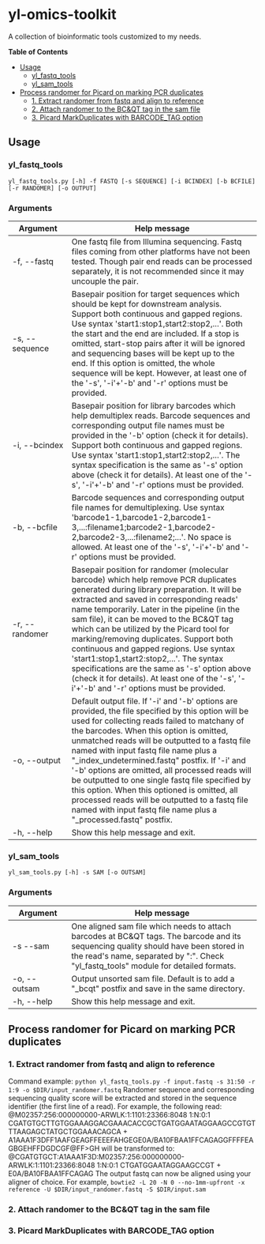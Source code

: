 # yl-omics-toolkit
A collection of bioinformatic tools customized to my needs.

**Table of Contents**
- [Usage](#user-content-usage)
  - [yl_fastq_tools](#user-content-yl_fastq_tools)
  - [yl_sam_tools](#user-content-yl_sam_tools)
- [Process randomer for Picard on marking PCR duplicates](#user-content-process-randomer-for-picard-on-marking-pcr-duplicates)
  - [1. Extract randomer from fastq and align to reference](#user-content-1-extract-randomer-from-fastq-and-align-to-reference)
  - [2. Attach randomer to the BC&QT tag in the sam file](#user-content-2-attach-randomer-to-the-bcqt-tag-in-the-sam-file)
  - [3. Picard MarkDuplicates with BARCODE_TAG option](#user-content-3-picard-markduplicates-with-barcode_tag-option)

## Usage
### yl_fastq_tools
`yl_fastq_tools.py [-h] -f FASTQ [-s SEQUENCE] [-i BCINDEX] [-b BCFILE] [-r RANDOMER] [-o OUTPUT]`
### Arguments
&nbsp;&nbsp;&nbsp;Argument&nbsp;&nbsp;&nbsp;|Help message
---|---
-f, --fastq|One fastq file from Illumina sequencing. Fastq files coming from other platforms have not been tested. Though pair end reads can be processed separately, it is not recommended since it may uncouple the pair.
-s, --sequence|Basepair position for target sequences which should be kept for downstream analysis. Support both continuous and gapped regions. Use syntax 'start1:stop1,start2:stop2,...'. Both the start and the end are included. If a stop is omitted, start-stop pairs after it will be ignored and sequencing bases will be kept up to the end. If this option is omitted, the whole sequence will be kept. However, at least one of the '-s', '-i'+'-b' and '-r' options must be provided.
-i, --bcindex|Basepair position for library barcodes which help demultiplex reads. Barcode sequences and corresponding output file names must be provided in the '-b' option (check it for details). Support both continuous and gapped regions. Use syntax 'start1:stop1,start2:stop2,...'. The syntax specification is the same as '-s' option above (check it for details). At least one of the '-s', '-i'+'-b' and '-r' options must be provided.
-b, --bcfile|Barcode sequences and corresponding output file names for demultiplexing. Use syntax 'barcode1-1,barcode1-2,barcode1-3,...:filename1;barcode2-1,barcode2-2,barcode2-3,...:filename2;...'. No space is allowed. At least one of the '-s', '-i'+'-b' and '-r' options must be provided.
-r, --randomer|Basepair position for randomer (molecular barcode) which help remove PCR duplicates generated during library preparation. It will be extracted and saved in corresponding reads' name temporarily. Later in the pipeline (in the sam file), it can be moved to the BC&QT tag which can be utilized by the Picard tool for marking/removing duplicates. Support both continuous and gapped regions. Use syntax 'start1:stop1,start2:stop2,...'. The syntax specifications are the same as '-s' option above (check it for details). At least one of the '-s', '-i'+'-b' and '-r' options must be provided.
-o, --output|Default output file. If '-i' and '-b' options are provided, the file specified by this option will be used for collecting reads failed to matchany of the barcodes. When this option is omitted, unmatched reads will be outputted to a fastq file named with input fastq file name plus a "_index_undetermined.fastq" postfix. If '-i' and '-b' options are omitted, all processed reads will be outputted to one single fastq file specified by this option. When this optioned is omitted, all processed reads will be outputted to a fastq file named with input fastq file name plus a "_processed.fastq" postfix.
-h, --help|Show this help message and exit.
### yl_sam_tools
`yl_sam_tools.py [-h] -s SAM [-o OUTSAM]`
### Arguments
&nbsp;&nbsp;&nbsp;Argument&nbsp;&nbsp;&nbsp;|Help message
---|---
-s --sam|One aligned sam file which needs to attach barcodes at BC&QT tags. The barcode and its sequencing quality should have been stored in the read's name, separated by ":". Check "yl_fastq_tools" module for detailed formats.
-o, --outsam|Output unsorted sam file. Default is to add a "_bcqt" postfix and save in the same directory.
-h, --help|Show this help message and exit.


## Process randomer for Picard on marking PCR duplicates
### 1. Extract randomer from fastq and align to reference
Command example:
`python yl_fastq_tools.py -f input.fastq -s 31:50 -r 1:9 -o $DIR/input_randomer.fastq`
Randomer sequence and corresponding sequencing quality score will be extracted and stored in the sequence identifier (the first line of a read). For example, the following read:
    @M02357:256:000000000-ARWLK:1:1101:23366:8048 1:N:0:1
    CGATGTGCTTGTGGAAAGGACGAAACACCGCTGATGGAATAGGAAGCCGTGTTTAAGAGCTATGCTGGAAACAGCA
    \+
    A1AAA1F3DFF1AAFGEAGFFEEEFAHGEGE0A/BA10FBAA1FFCAGAGGFFFFEAGBGEHFFDGDCGF@FF>GH
will be transformed to:
    @CGATGTGCT:A1AAA1F3D:M02357:256:000000000-ARWLK:1:1101:23366:8048 1:N:0:1
    CTGATGGAATAGGAAGCCGT
    \+
    E0A/BA10FBAA1FFCAGAG
The output fastq can now be aligned using your aligner of choice. For example,
`bowtie2 -L 20 -N 0 --no-1mm-upfront -x reference -U $DIR/input_randomer.fastq -S $DIR/input.sam`
### 2. Attach randomer to the BC&QT tag in the sam file
### 3. Picard MarkDuplicates with BARCODE_TAG option